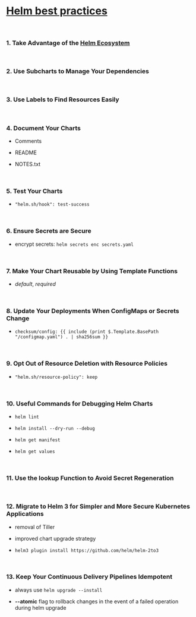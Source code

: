 # [Helm best practices](https://codersociety.com/blog/articles/helm-best-practices)

<br>

### 1. Take Advantage of the [Helm Ecosystem](https://artifacthub.io/packages/search)

<br>

### 2. Use Subcharts to Manage Your Dependencies

<br>

### 3. Use Labels to Find Resources Easily

<br>

### 4. Document Your Charts

- Comments

- README

- NOTES.txt

<br>

### 5. Test Your Charts

- ```"helm.sh/hook": test-success```

<br>

### 6. Ensure Secrets are Secure

- encrypt secrets: ```helm secrets enc secrets.yaml```

<br>

### 7. Make Your Chart Reusable by Using Template Functions

- _default_, _required_

<br>

### 8. Update Your Deployments When ConfigMaps or Secrets Change

- ```checksum/config: {{ include (print $.Template.BasePath "/configmap.yaml") . | sha256sum }}```

<br>

### 9. Opt Out of Resource Deletion with Resource Policies

- ```"helm.sh/resource-policy": keep```

<br>

### 10. Useful Commands for Debugging Helm Charts

- ```helm lint```

- ```helm install --dry-run --debug```

- ```helm get manifest```

- ```helm get values```

<br>

### 11. Use the lookup Function to Avoid Secret Regeneration

<br>

### 12. Migrate to Helm 3 for Simpler and More Secure Kubernetes Applications

- removal of Tiller

- improved chart upgrade strategy

- ```helm3 plugin install https://github.com/helm/helm-2to3```

<br>

### 13. Keep Your Continuous Delivery Pipelines Idempotent

- always use ```helm upgrade --install```

- **--atomic** flag to rollback changes in the event of a failed operation during helm upgrade
